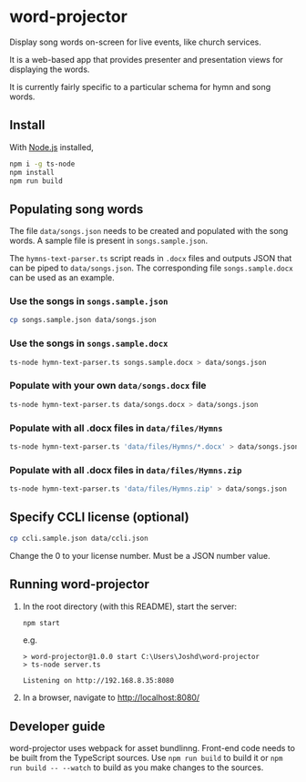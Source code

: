 # word-projector

Display song words on-screen for live events, like church services.

It is a web-based app that provides presenter and presentation views for displaying the words.

It is currently fairly specific to a particular schema for hymn and song words.

## Install

With [Node.js](https://nodejs.org) installed,

```bash
npm i -g ts-node
npm install
npm run build
```

## Populating song words

The file `data/songs.json` needs to be created and populated with the song words. A sample file is present in `songs.sample.json`.

The `hymns-text-parser.ts` script reads in `.docx` files and outputs JSON that can be piped to `data/songs.json`. The corresponding file `songs.sample.docx` can be used as an example.

### Use the songs in `songs.sample.json`

```bash
cp songs.sample.json data/songs.json
```

### Use the songs in `songs.sample.docx`

```bash
ts-node hymn-text-parser.ts songs.sample.docx > data/songs.json
```

### Populate with your own `data/songs.docx` file

```bash
ts-node hymn-text-parser.ts data/songs.docx > data/songs.json
```

### Populate with all .docx files in `data/files/Hymns`

```bash
ts-node hymn-text-parser.ts 'data/files/Hymns/*.docx' > data/songs.json
```

### Populate with all .docx files in `data/files/Hymns.zip`

```bash
ts-node hymn-text-parser.ts 'data/files/Hymns.zip' > data/songs.json
```

## Specify CCLI license (optional)

```bash
cp ccli.sample.json data/ccli.json
```

Change the 0 to your license number. Must be a JSON number value.

## Running word-projector

1. In the root directory (with this README), start the server:

    ```bash
    npm start
    ```

    e.g.

    ```text
    > word-projector@1.0.0 start C:\Users\Joshd\word-projector
    > ts-node server.ts

    Listening on http://192.168.8.35:8080
    ```

1. In a browser, navigate to <http://localhost:8080/>

## Developer guide

word-projector uses webpack for asset bundlinng. Front-end code needs to be built from the TypeScript sources. Use `npm run build` to build it or `npm run build -- --watch` to build as you make changes to the sources.